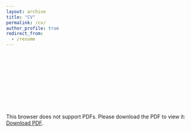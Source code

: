 ```yaml
---
layout: archive
title: "CV"
permalink: /cv/
author_profile: true
redirect_from:
  - /resume
---
```


<object data="yosoykit.github.io/Curtiuscv_14July2020.pdf" type="application/pdf" width="100%" height="800px">
    <embed src="yosoykit.github.io/Curtiuscv_14July2020.pdf">
        <p>This browser does not support PDFs. Please download the PDF to view it: <a href="yosoykit.github.io/Curtiuscv_14July2020.pdf">Download PDF</a>.</p>
    </embed>
</object>

